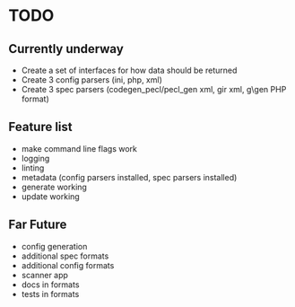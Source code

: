 # TODO

## Currently underway

* Create a set of interfaces for how data should be returned
* Create 3 config parsers (ini, php, xml)
* Create 3 spec parsers (codegen_pecl/pecl_gen xml, gir xml, g\gen PHP format)

## Feature list

* make command line flags work
* logging
* linting
* metadata (config parsers installed, spec parsers installed)
* generate working
* update working

## Far Future

* config generation
* additional spec formats
* additional config formats
* scanner app
* docs in formats
* tests in formats